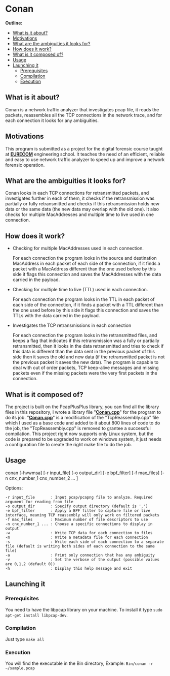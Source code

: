 # Conan
**Outline:**
* [What is it about?](#What-is-it-about)
* [Motivations](#Motivations)
* [What are the ambiguities it looks for?](#What-are-the-ambiguities-it-looks-for)
* [How does it work?](#How-does-it-work)
* [What is it composed of?](#What-is-it-composed-of)
* [Usage](#Usage)
* [Launching it](#Launching-it)
    * [Prerequisites](#Prerequisites)
    * [Compilation](#Compilation)
    * [Execution](#Execution)

## What is it about?
Conan is a network traffic analyzer that investigates pcap file, it reads the packets, reassembles all the TCP connections in the network trace, and for each connection it looks for any ambiguities.

## Motivations
This program is submitted as a project for the digital forensic course taught at [**EURECOM**](http://www.eurecom.fr/) engineering school. It teaches the need of an efficient, reliable and easy to use network traffic analyzer to speed up and improve a network forensic operation. 

## What are the ambiguities it looks for?
Conan looks in each TCP connections for retransmitted packets, and investigates further in each of them, it checks if the retransmission was partially or fully retransmitted and checks if this retransmission holds new data or the same data (the new data may overlap with the old one). It also checks for multiple MacAddresses and multiple time to live used in one connection. 

## How does it work?
* Checking for multiple MacAddresses used in each connection.
    
    For each connection the program looks in the source and destination MacAddress in each packet of each side of the connection, if it finds a packet with a MacAddress different than the one used before by this side it flags this connection and saves the MacAddresses with the data carried in the payload.
* Checking for multiple time to live (TTL) used in each connection.

    For each connection the program looks in the TTL in each packet of each side of the connection, if it finds a packet with a TTL different than the one used before by this side it flags this connection and saves the TTLs with the data carried in the payload.
* Investigates the TCP retransmissions in each connection

    For each connection the program looks in the retransmitted files, and keeps a flag that indicates if this retransmission was a fully or partially retransmitted, then it looks in the data retransmitted and tries to check if this data is different than the data sent in the previous packet of this side then it saves the old and new data (if the retransmitted packet is not the previous packet it saves the new data).
    The program is capable to deal with out of order packets, TCP keep-alive messages and missing packets even if the missing packets were the very first packets in the connection.

## What is it composed of?
The project is built on the PcapPlusPlus library, you can find all the library files in this repository, I wrote a library file "[**Conan.cpp**](https://github.com/MohamadMansouri/conan/blob/master/Packet%2B%2B/src/Conan.cpp)" for the program to do its job. "[**Conan.cpp**](https://github.com/MohamadMansouri/conan/blob/master/Packet%2B%2B/src/Conan.cpp)" is a modification of the "TcpReassembly.cpp" file which I used as a base code and added to it about 800 lines of code to do the job, the "TcpReassembly.cpp" is removed to grantee a successful compilation. This project right now supports only Linux system, but the code is prepared to be upgraded to work on windows system, it just needs a configuration file to create the right make file to do the job.   

## Usage

conan [-hvwmsa] [-r input_file] [-o output_dir] [-e bpf_filter] [-f max_files] [-n cnx_number_1 cnx_number_2 ... ]

Options:

    -r input_file       : Input pcap/pcapng file to analyze. Required argument for reading from file
    -o output_dir       : Specify output directory (default is '.')
    -e bpf_filter       : Apply a BPF filter to capture file or live interface, meaning TCP reassembly will only work on filtered packets
    -f max_files        : Maximum number of file descriptors to use
    -n cnx_number_1 ... : Choose a specific connections to display in output 
    -w                  : Write TCP data for each connection to files 
    -m                  : Write a metadata file for each connection
    -s                  : Write each side of each connection to a separate file (default is writing both sides of each connection to the same file)
    -a                  : Print only connection that has any ambiguity
    -v                  : Set the verbose of the output (possible values are 0,1,2 (default 0))
    -h                  : Display this help message and exit

## Launching it

### Prerequisites 
You need to have the libpcap library on your machine. To install it type `sudo apt-get install libpcap-dev`.
### Compilation
Just type `make all`
### Execution
You will find the executable in the Bin directory, Example: `Bin/conan -r ~/sample.pcap`
